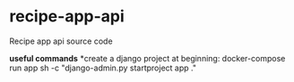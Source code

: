# recipe-app-api
Recipe app api source code



**useful commands**
*create a django project at beginning:
docker-compose run app sh -c "django-admin.py startproject app ."   
